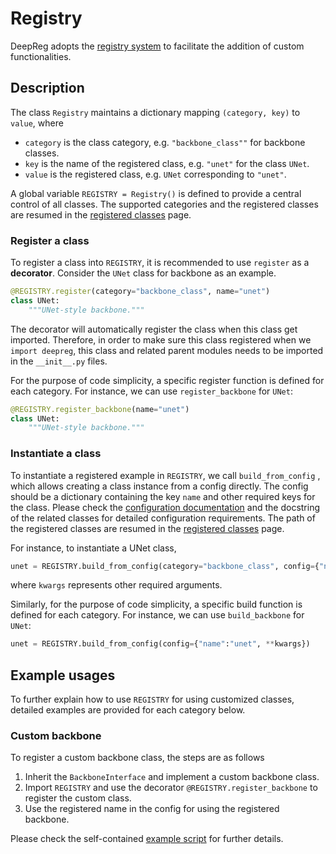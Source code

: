 # Registry

DeepReg adopts the
[registry system](https://github.com/DeepRegNet/DeepReg/blob/main/deepreg/registry.py)
to facilitate the addition of custom functionalities.

## Description

The class `Registry` maintains a dictionary mapping `(category, key)` to `value`, where

- `category` is the class category, e.g. `"backbone_class""` for backbone classes.
- `key` is the name of the registered class, e.g. `"unet"` for the class `UNet`.
- `value` is the registered class, e.g. `UNet` corresponding to `"unet"`.

A global variable `REGISTRY = Registry()` is defined to provide a central control of all
classes. The supported categories and the registered classes are resumed in the
[registered classes](registered_classes.html) page.

### Register a class

To register a class into `REGISTRY`, it is recommended to use `register` as a
**decorator**. Consider the `UNet` class for backbone as an example.

```python
@REGISTRY.register(category="backbone_class", name="unet")
class UNet:
    """UNet-style backbone."""
```

The decorator will automatically register the class when this class get imported.
Therefore, in order to make sure this class registered when we `import deepreg`, this
class and related parent modules needs to be imported in the `__init__.py` files.

For the purpose of code simplicity, a specific register function is defined for each
category. For instance, we can use `register_backbone` for `UNet`:

```python
@REGISTRY.register_backbone(name="unet")
class UNet:
    """UNet-style backbone."""
```

### Instantiate a class

To instantiate a registered example in `REGISTRY`, we call `build_from_config` , which
allows creating a class instance from a config directly. The config should be a
dictionary containing the key `name` and other required keys for the class. Please check
the [configuration documentation](configuration.html) and the docstring of the related
classes for detailed configuration requirements. The path of the registered classes are
resumed in the [registered classes](registered_classes.html) page.

For instance, to instantiate a UNet class,

```python
unet = REGISTRY.build_from_config(category="backbone_class", config={"name":"unet", **kwargs})
```

where `kwargs` represents other required arguments.

Similarly, for the purpose of code simplicity, a specific build function is defined for
each category. For instance, we can use `build_backbone` for `UNet`:

```python
unet = REGISTRY.build_from_config(config={"name":"unet", **kwargs})
```

## Example usages

To further explain how to use `REGISTRY` for using customized classes, detailed examples
are provided for each category below.

### Custom backbone

To register a custom backbone class, the steps are as follows

1. Inherit the `BackboneInterface` and implement a custom backbone class.
2. Import `REGISTRY` and use the decorator `@REGISTRY.register_backbone` to register the
   custom class.
3. Use the registered name in the config for using the registered backbone.

Please check the self-contained
[example script](https://github.com/DeepRegNet/DeepReg/blob/main/examples/custom_backbone.py)
for further details.

